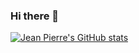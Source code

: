 ### Hi there 👋

<!--
**CordeiroAboumrad/CordeiroAboumrad** is a ✨ _special_ ✨ repository because its `README.md` (this file) appears on your GitHub profile.

Here are some ideas to get you started:

- 🔭 I’m currently working on ...
- 🌱 I’m currently learning ...
- 👯 I’m looking to collaborate on ...
- 🤔 I’m looking for help with ...
- 💬 Ask me about ...
- 📫 How to reach me: ...
- 😄 Pronouns: ...
- ⚡ Fun fact: ...
-->


[![Jean Pierre's GitHub stats]([https://github-readme-stats.vercel.app/api?username=anuraghazra)](https://github.com/anuraghazra/github-readme-stats](https://github-readme-stats.vercel.app/api?username=cordeiroaboumrad&hide_border=true&title_color=0ff54c&icon_color=0ff54c&text_color=c9d1d9&bg_color=0d1117&show_icons=true;count_private=true&amp;include_all_commits=true))
